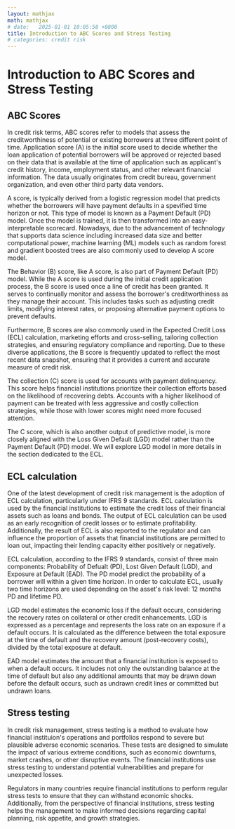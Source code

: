 ```yaml
---
layout: mathjax
math: mathjax
# date:   2025-01-01 10:05:58 +0800
title: Introduction to ABC Scores and Stress Testing
# categories: credit risk
---
```


# Introduction to ABC Scores and Stress Testing

## ABC Scores
In credit risk terms, ABC scores refer to models that assess the creditworthiness of potential or existing borrowers at three different point of time. Application score (A) is the initial score used to decide whether the loan application of potential borrowers will be approved or rejected based on their data that is available at the time of application such as applicant's credit history, income, employment status, and other relevant financial information. The data usually originates from credit bureau, government organization, and even other third party data vendors. 

A score, is typically derived from a logistic regression model that predicts whether the borrowers will have payment defaults in a spevified time horizon or not. This type of model is known as a Payment Default (PD) model. Once the model is trained, it is then transformed into an easy-interpretable scorecard. Nowadays, due to the advancement of technology that supports data science including increased data size and better computational power, machine learning (ML) models such as random forest and gradient boosted trees are also commonly used to develop A score model.

The Behavior (B) score, like A score, is also part of Payment Default (PD) model. While the A score is used during the initial credit application process, the B score is used once a line of credit has been granted. It serves to continually monitor and assess the borrower's creditworthiness as they manage their account. This includes tasks such as adjusting credit limits, modifying interest rates, or proposing alternative payment options to prevent defaults.

Furthermore, B scores are also commonly used in the Expected Credit Loss (ECL) calculation, marketing efforts and cross-selling, tailoring collection strategies, and ensuring regulatory compliance and reporting. Due to these diverse applications, the B score is frequently updated to reflect the most recent data snapshot, ensuring that it provides a current and accurate measure of credit risk.

The collection (C) score is used for accounts with payment delinquency. This score helps financial institutions prioritize their collection efforts based on the likelihood of recovering debts. Accounts with a higher likelihood of payment can be treated with less aggressive and costly collection strategies, while those with lower scores might need more focused attention.

The C score, which is also another output of predictive model, is more closely aligned with the Loss Given Default (LGD) model rather than the Payment Default (PD) model. We will explore LGD model in more details in the section dedicated to the ECL.

## ECL calculation
One of the latest development of credit risk management is the adoption of ECL calculation, particularly under IFRS 9 standards. ECL calculation is used by the financial institutions to estimate the credit loss of their financial assets such as loans and bonds. The output of ECL calculation can be used as an early recognition of credit losses or to estimate profitability. Additionally, the result of ECL is also reported to the regulator and can influence the proportion of assets that financial institutions are permitted to loan out, impacting their lending capacity either positively or negatively.

ECL calculation, according to the IFRS 9 standards, consist of three main components: Probability of Defualt (PD), Lost Given Default (LGD), and Exposure at Default (EAD). The PD model predict the probability of a borrower will within a given time horizon. In order to calculate ECL, usually two time horizons are used depending on the asset's risk level: 12 months PD and lifetime PD.

LGD model estimates the economic loss if the default occurs, considering the recovery rates on collateral or other credit enhancements. LGD is expressed as a percentage and represents the loss rate on an exposure if a default occurs. It is calculated as the difference between the total exposure at the time of default and the recovery amount (post-recovery costs), divided by the total exposure at default.

EAD model estimates the amount that a financial institution is exposed to when a default occurs. It includes not only the outstanding balance at the time of default but also any additional amounts that may be drawn down before the default occurs, such as undrawn credit lines or committed but undrawn loans.

## Stress testing
In credit risk management, stress testing is a method to evaluate how financial instituion's operations and portfolios respond to severe but plausible adverse economic scenarios. These tests are designed to simulate the impact of various extreme conditions, such as economic downturns, market crashes, or other disruptive events. The financial institutions use stress testing to understand potential vulnerabilities and prepare for unexpected losses. 

Regulators in many countries require  financial institutions to perform regular stress tests to ensure that they can withstand economic shocks. Additionally, from the perspective of financial institutions, stress testing helps the management to make informed decisions regarding capital planning, risk appetite, and growth strategies.
